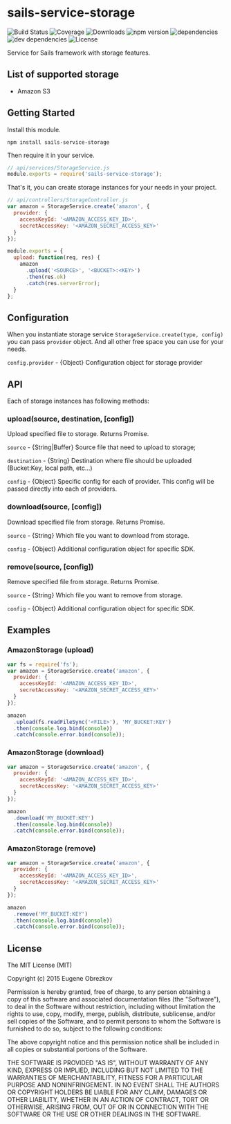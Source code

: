 # sails-service-storage

![Build Status](https://img.shields.io/travis/ghaiklor/sails-service-storage.svg) ![Coverage](https://img.shields.io/coveralls/ghaiklor/sails-service-storage.svg) ![Downloads](https://img.shields.io/npm/dm/sails-service-storage.svg) ![npm version](https://img.shields.io/npm/v/sails-service-storage.svg) ![dependencies](https://img.shields.io/david/ghaiklor/sails-service-storage.svg) ![dev dependencies](https://img.shields.io/david/dev/ghaiklor/sails-service-storage.svg) ![License](https://img.shields.io/npm/l/sails-service-storage.svg)

Service for Sails framework with storage features.

## List of supported storage

- Amazon S3

## Getting Started

Install this module.

```shell
npm install sails-service-storage
```

Then require it in your service.

```javascript
// api/services/StorageService.js
module.exports = require('sails-service-storage');
```

That's it, you can create storage instances for your needs in your project.

```javascript
// api/controllers/StorageController.js
var amazon = StorageService.create('amazon', {
  provider: {
    accessKeyId: '<AMAZON_ACCESS_KEY_ID>',
    secretAccessKey: '<AMAZON_SECRET_ACCESS_KEY>'
  }
});

module.exports = {
  upload: function(req, res) {
    amazon
      .upload('<SOURCE>', '<BUCKET>:<KEY>')
      .then(res.ok)
      .catch(res.serverError);
  }
};
```

## Configuration

When you instantiate storage service `StorageService.create(type, config)` you can pass `provider` object.
And all other free space you can use for your needs.

`config.provider` - {Object} Configuration object for storage provider

## API

Each of storage instances has following methods:

### upload(source, destination, [config])

Upload specified file to storage. Returns Promise.

`source` - {String|Buffer} Source file that need to upload to storage;

`destination` - {String} Destination where file should be uploaded (Bucket:Key, local path, etc...)

`config` - {Object} Specific config for each of provider. This config will be passed directly into each of providers.

### download(source, [config])

Download specified file from storage. Returns Promise.

`source` - {String} Which file you want to download from storage.

`config` - {Object} Additional configuration object for specific SDK.

### remove(source, [config])

Remove specified file from storage. Returns Promise.

`source` - {String} Which file you want to remove from storage.

`config` - {Object} Additional configuration object for specific SDK.

## Examples

### AmazonStorage (upload)

```javascript
var fs = require('fs');
var amazon = StorageService.create('amazon', {
  provider: {
    accessKeyId: '<AMAZON_ACCESS_KEY_ID>',
    secretAccessKey: '<AMAZON_SECRET_ACCESS_KEY>'
  }
});

amazon
  .upload(fs.readFileSync('<FILE>'), 'MY_BUCKET:KEY')
  .then(console.log.bind(console))
  .catch(console.error.bind(console));
```

### AmazonStorage (download)

```javascript
var amazon = StorageService.create('amazon', {
  provider: {
    accessKeyId: '<AMAZON_ACCESS_KEY_ID>',
    secretAccessKey: '<AMAZON_SECRET_ACCESS_KEY>'
  }
});

amazon
  .download('MY_BUCKET:KEY')
  .then(console.log.bind(console))
  .catch(console.error.bind(console));
```

### AmazonStorage (remove)

```javascript
var amazon = StorageService.create('amazon', {
  provider: {
    accessKeyId: '<AMAZON_ACCESS_KEY_ID>',
    secretAccessKey: '<AMAZON_SECRET_ACCESS_KEY>'
  }
});

amazon
  .remove('MY_BUCKET:KEY')
  .then(console.log.bind(console))
  .catch(console.error.bind(console));
```

## License

The MIT License (MIT)

Copyright (c) 2015 Eugene Obrezkov

Permission is hereby granted, free of charge, to any person obtaining a copy
of this software and associated documentation files (the "Software"), to deal
in the Software without restriction, including without limitation the rights
to use, copy, modify, merge, publish, distribute, sublicense, and/or sell
copies of the Software, and to permit persons to whom the Software is
furnished to do so, subject to the following conditions:

The above copyright notice and this permission notice shall be included in all
copies or substantial portions of the Software.

THE SOFTWARE IS PROVIDED "AS IS", WITHOUT WARRANTY OF ANY KIND, EXPRESS OR
IMPLIED, INCLUDING BUT NOT LIMITED TO THE WARRANTIES OF MERCHANTABILITY,
FITNESS FOR A PARTICULAR PURPOSE AND NONINFRINGEMENT. IN NO EVENT SHALL THE
AUTHORS OR COPYRIGHT HOLDERS BE LIABLE FOR ANY CLAIM, DAMAGES OR OTHER
LIABILITY, WHETHER IN AN ACTION OF CONTRACT, TORT OR OTHERWISE, ARISING FROM,
OUT OF OR IN CONNECTION WITH THE SOFTWARE OR THE USE OR OTHER DEALINGS IN THE
SOFTWARE.
